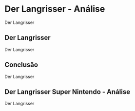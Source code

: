 ---
---

# Der Langrisser - Análise

Der Langrisser

## Der Langrisser

Der Langrisser

## Conclusão

Der Langrisser

## Der Langrisser Super Nintendo - Análise

Der Langrisser
